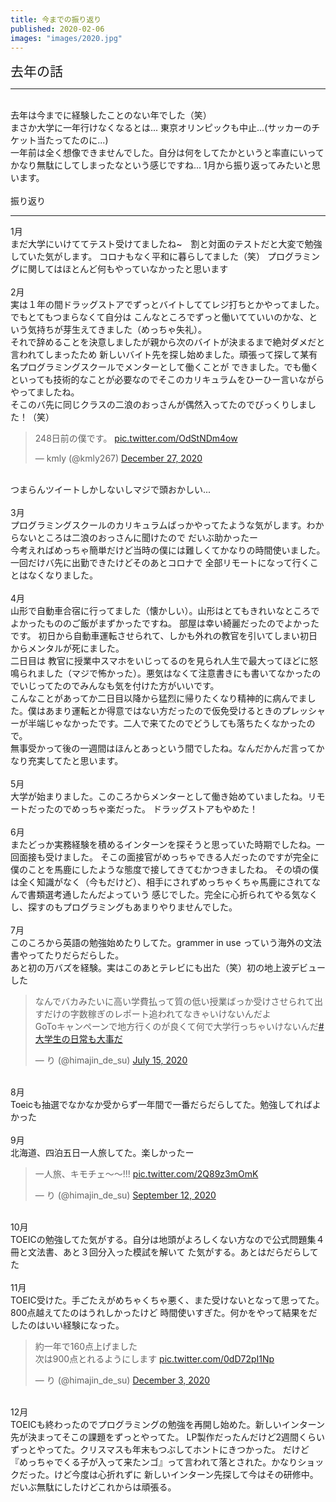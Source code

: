 ```yaml
---
title: 今までの振り返り
published: 2020-02-06
images: "images/2020.jpg"
---
```


<span style="font-size: 150%;">去年の話</span>
***
<br>
去年は今までに経験したことのない年でした（笑）<br>
まさか大学に一年行けなくなるとは... 東京オリンピックも中止...(サッカーのチケット当たってたのに...)<br>
一年前は全く想像できませんでした。自分は何をしてたかというと率直にいってかなり無駄にしてしまったなという感じですね...
1月から振り返ってみたいと思います。
<br>
<br>
振り返り

***
1月 
<br>
まだ大学にいけててテスト受けてましたね~　割と対面のテストだと大変で勉強していた気がします。
コロナもなく平和に暮らしてました（笑）
プログラミングに関してはほとんど何もやっていなかったと思います
<br>
<br>
2月
<br>
実は１年の間ドラッグストアでずっとバイトしててレジ打ちとかやってました。でもとてもつまらなくて自分は
こんなところでずっと働いてていいのかな、という気持ちが芽生えてきました（めっちゃ失礼）。<br>
それで辞めることを決意しましたが親から次のバイトが決まるまで絶対ダメだと言われてしまったため
新しいバイト先を探し始めました。頑張って探して某有名プログラミングスクールでメンターとして働くことが
できました。でも働くといっても技術的なことが必要なのでそこのカリキュラムをひーひー言いながらやってましたね。
<br>
そこのバ先に同じクラスの二浪のおっさんが偶然入ってたのでびっくりしました！（笑）
<br>
<blockquote class="twitter-tweet"><p lang="ja" dir="ltr">248日前の僕です。 <a href="https://t.co/OdStNDm4ow">pic.twitter.com/OdStNDm4ow</a></p>&mdash; kmly (@kmly267) <a href="https://twitter.com/kmly267/status/1343148278443982849?ref_src=twsrc%5Etfw">December 27, 2020</a></blockquote> <script async src="https://platform.twitter.com/widgets.js" charset="utf-8"></script>
<br>
つまらんツイートしかしないしマジで頭おかしい...

<br>
<br>
3月
<br>
プログラミングスクールのカリキュラムばっかやってたような気がします。わからないところは二浪のおっさんに聞けたので
だいぶ助かったー<br>
今考えればめっちゃ簡単だけど当時の僕には難しくてかなりの時間使いました。一回だけバ先に出勤できたけどそのあとコロナで
全部リモートになって行くことはなくなりました。
<br>
<br>
4月
<br>
山形で自動車合宿に行ってました（懐かしい）。山形はとてもきれいなところでよかったもののご飯がまずかったですね。
部屋は幸い綺麗だったのでよかったです。
初日から自動車運転させられて、しかも外れの教官を引いてしまい初日からメンタルが死にました。<br>二日目は
教官に授業中スマホをいじってるのを見られ人生で最大ってほどに怒鳴られました（マジで怖かった）。悪気はなくて注意書きにも書いてなかったのでいじってたのでみんなも気を付けた方がいいです。<br>
こんなことがあってか二日目以降から猛烈に帰りたくなり精神的に病んでました。僕はあまり運転とか得意ではない方だったので仮免受けるときのプレッシャーが半端じゃなかったです。二人で来てたのでどうしても落ちたくなかったので。<br>
無事受かって後の一週間はほんとあっという間でしたね。なんだかんだ言ってかなり充実してたと思います。
<br>
<br>
5月
<br>
大学が始まりました。このころからメンターとして働き始めていましたね。リモートだったのでめっちゃ楽だった。
ドラッグストアもやめた！
<br>
<br>
6月
<br>
またどっか実務経験を積めるインターンを探そうと思っていた時期でしたね。一回面接も受けました。
そこの面接官がめっちゃできる人だったのですが完全に僕のことを馬鹿にしたような態度で接してきてむかつきましたね。
その頃の僕は全く知識がなく（今もだけど）、相手にされずめっちゃくちゃ馬鹿にされてなんで書類選考通したんだよっていう
感じでした。完全に心折られてやる気なくし、探すのもプログラミングもあまりやりませんでした。
<br>
<br>
7月
<br>
このころから英語の勉強始めたりしてた。grammer in use っていう海外の文法書やってたりだらだらした。<br>
あと初の万バズを経験。実はこのあとテレビにも出た（笑）初の地上波デビューした
<blockquote class="twitter-tweet"><p lang="ja" dir="ltr">なんでバカみたいに高い学費払って質の低い授業ばっか受けさせられて出すだけの字数稼ぎのレポート追われてなきゃいけないんだよ<br>GoToキャンペーンで地方行くのが良くて何で大学行っちゃいけないんだ<a href="https://twitter.com/hashtag/%E5%A4%A7%E5%AD%A6%E7%94%9F%E3%81%AE%E6%97%A5%E5%B8%B8%E3%82%82%E5%A4%A7%E4%BA%8B%E3%81%A0?src=hash&amp;ref_src=twsrc%5Etfw">#大学生の日常も大事だ</a></p>&mdash; り (@himajin_de_su) <a href="https://twitter.com/himajin_de_su/status/1283386359453896710?ref_src=twsrc%5Etfw">July 15, 2020</a></blockquote> <script async src="https://platform.twitter.com/widgets.js" charset="utf-8"></script>
<br>
8月
<br>
Toeicも抽選でなかなか受からず一年間で一番だらだらしてた。勉強してればよかった
<br>
<br>
9月
<br>
北海道、四泊五日一人旅してた。楽しかったー
<blockquote class="twitter-tweet"><p lang="ja" dir="ltr">一人旅、キモチェ〜〜!!! <a href="https://t.co/2Q89z3mOmK">pic.twitter.com/2Q89z3mOmK</a></p>&mdash; り (@himajin_de_su) <a href="https://twitter.com/himajin_de_su/status/1304722114537086977?ref_src=twsrc%5Etfw">September 12, 2020</a></blockquote> <script async src="https://platform.twitter.com/widgets.js" charset="utf-8"></script>
<br>
10月
<br>
TOEICの勉強してた気がする。自分は地頭がよろしくない方なので公式問題集４冊と文法書、あと３回分入った模試を解いて
た気がする。あとはだらだらしてた
<br>
<br>
11月
<br>
TOEIC受けた。手ごたえがめちゃくちゃ悪く、また受けないとなって思ってた。800点越えてたのはうれしかったけど
時間使いすぎた。何かをやって結果をだしたのはいい経験になった。
<blockquote class="twitter-tweet"><p lang="ja" dir="ltr">約一年で160点上げました<br>次は900点とれるようにします <a href="https://t.co/0dD72pI1Np">pic.twitter.com/0dD72pI1Np</a></p>&mdash; り (@himajin_de_su) <a href="https://twitter.com/himajin_de_su/status/1334337736631746560?ref_src=twsrc%5Etfw">December 3, 2020</a></blockquote> <script async src="https://platform.twitter.com/widgets.js" charset="utf-8"></script>
<br>
12月
<br>
TOEICも終わったのでプログラミングの勉強を再開し始めた。新しいインターン先が決まってそこの課題をずっとやってた。
LP製作だったんだけど2週間くらいずっとやってた。クリスマスも年末もつぶしてホントにきつかった。
だけど『めっちゃでくる子が入って来たンゴ』って言われて落とされた。かなりショックだった。けど今度は心折れずに
新しいインターン先探して今はその研修中。だいぶ無駄にしたけどこれからは頑張る。